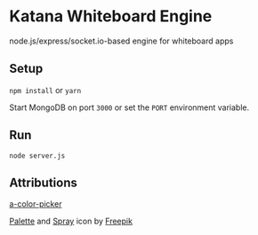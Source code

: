 # Katana Whiteboard Engine
node.js/express/socket.io-based engine for whiteboard apps

## Setup
```npm install```
or
```yarn```

Start MongoDB on port `3000` or set the `PORT` environment variable.

## Run
```node server.js```

## Attributions

[a-color-picker](https://narsenico.github.io/a-color-picker/)

[Palette](https://www.flaticon.com/free-icon/palette_167723) and [Spray](https://www.flaticon.com/free-icon/spray_1169360) icon by [Freepik](https://www.freepik.com/)

